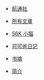 <!-- -->

- [航通社]()

- [所有文章](archives.md)

- [56K 小猫](blog.md)

- [可可爸日记](kekeba.md)

- [书摘](digest.md)

- [简介](about.md)